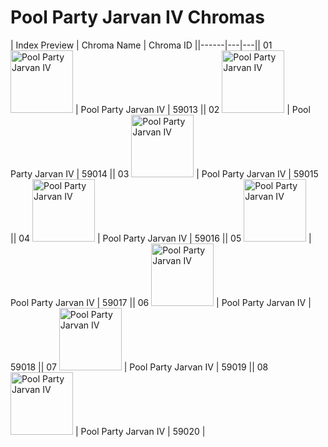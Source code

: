 # Pool Party Jarvan IV Chromas

| Index  Preview | Chroma Name | Chroma ID ||------|---|---|| 01  <img src='https://raw.communitydragon.org/latest/plugins/rcp-be-lol-game-data/global/default/v1/champion-chroma-images/59/59013.png' alt='Pool Party Jarvan IV' width='100'> | Pool Party Jarvan IV | 59013 || 02  <img src='https://raw.communitydragon.org/latest/plugins/rcp-be-lol-game-data/global/default/v1/champion-chroma-images/59/59014.png' alt='Pool Party Jarvan IV' width='100'> | Pool Party Jarvan IV | 59014 || 03  <img src='https://raw.communitydragon.org/latest/plugins/rcp-be-lol-game-data/global/default/v1/champion-chroma-images/59/59015.png' alt='Pool Party Jarvan IV' width='100'> | Pool Party Jarvan IV | 59015 || 04  <img src='https://raw.communitydragon.org/latest/plugins/rcp-be-lol-game-data/global/default/v1/champion-chroma-images/59/59016.png' alt='Pool Party Jarvan IV' width='100'> | Pool Party Jarvan IV | 59016 || 05  <img src='https://raw.communitydragon.org/latest/plugins/rcp-be-lol-game-data/global/default/v1/champion-chroma-images/59/59017.png' alt='Pool Party Jarvan IV' width='100'> | Pool Party Jarvan IV | 59017 || 06  <img src='https://raw.communitydragon.org/latest/plugins/rcp-be-lol-game-data/global/default/v1/champion-chroma-images/59/59018.png' alt='Pool Party Jarvan IV' width='100'> | Pool Party Jarvan IV | 59018 || 07  <img src='https://raw.communitydragon.org/latest/plugins/rcp-be-lol-game-data/global/default/v1/champion-chroma-images/59/59019.png' alt='Pool Party Jarvan IV' width='100'> | Pool Party Jarvan IV | 59019 || 08  <img src='https://raw.communitydragon.org/latest/plugins/rcp-be-lol-game-data/global/default/v1/champion-chroma-images/59/59020.png' alt='Pool Party Jarvan IV' width='100'> | Pool Party Jarvan IV | 59020 |